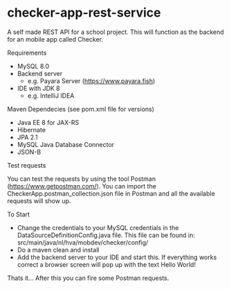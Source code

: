 # checker-app-rest-service
A self made REST API for a school project. This will function as the backend for an mobile app called Checker. 

Requirements
- MySQL 8.0
- Backend server
  * e.g. Payara Server (https://www.payara.fish)
- IDE with JDK 8
  * e.g. IntelliJ IDEA
  
Maven Dependecies (see pom.xml file for versions)
- Java EE 8 for JAX-RS
- Hibernate
- JPA 2.1
- MySQL Java Database Connector
- JSON-B

Test requests

You can test the requests by using the tool Postman (https://www.getpostman.com/).
You can import the CheckerApp.postman_collection.json file in Postman and all the available requests will show up.

To Start
- Change the credentials to your MySQL credentials in the DataSourceDefinitionConfig.java file. This file can be found in:
  src/main/java/nl/hva/mobdev/checker/config/
- Do a maven clean and install
- Add the backend server to your IDE and start this. If everything works correct a browser screen will pop up with the text Hello World!

Thats it... After this you can fire some Postman requests.




